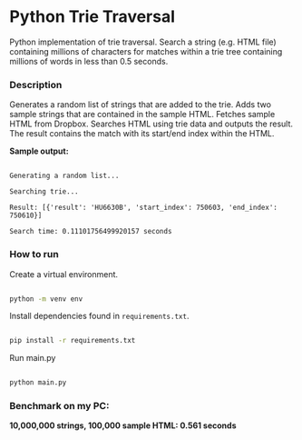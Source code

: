 
# Python Trie Traversal

Python implementation of trie traversal. Search a string (e.g. HTML file) containing millions of characters for matches within a trie tree containing millions of words in less than 0.5 seconds.

### Description

Generates a random list of strings that are added to the trie. Adds two sample strings that are contained in the sample HTML. Fetches sample HTML from Dropbox. Searches HTML using trie data and outputs the result. The result contains the match with its start/end index within the HTML.

**Sample output:**

```console

Generating a random list...

Searching trie...

Result: [{'result': 'HU6630B', 'start_index': 750603, 'end_index': 750610}]

Search time: 0.11101756499920157 seconds

```

### How to run

Create a virtual environment.

```sh

python -m venv env

```

Install dependencies found in `requirements.txt`.

```sh

pip install -r requirements.txt

```

Run main.py

```sh

python main.py

```

### Benchmark on my PC:

**10,000,000 strings, 100,000 sample HTML: 0.561 seconds**